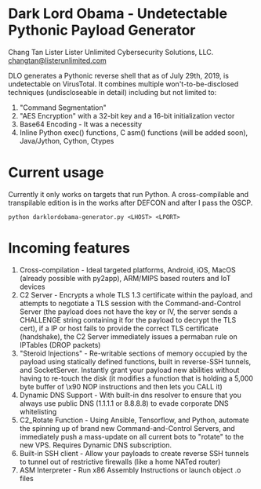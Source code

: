 # Dark Lord Obama - Undetectable Pythonic Payload Generator

Chang Tan Lister
Lister Unlimited Cybersecurity Solutions, LLC.
changtan@listerunlimited.com

DLO generates a Pythonic reverse shell that as of July 29th, 2019, is undetectable on VirusTotal. It combines multiple won't-to-be-disclosed techniques (undiscloseable in detail) including but not limited to:

1. "Command Segmentation"
2. "AES Encryption" with a 32-bit key and a 16-bit initialization vector
3. Base64 Encoding - It was a necessity
4. Inline Python exec() functions, C asm() functions (will be added soon), Java/Jython, Cython, Ctypes

# Current usage

Currently it only works on targets that run Python. A cross-compilable and transpilable edition is in the works after DEFCON and after I pass the OSCP.

`python darklordobama-generator.py <LHOST> <LPORT>`

# Incoming features

1. Cross-compilation - Ideal targeted platforms, Android, iOS, MacOS (already possible with py2app), ARM/MIPS based routers and IoT devices
2. C2 Server - Encrypts a whole TLS 1.3 certificate within the payload, and attempts to negotiate a TLS session with the Command-and-Control Server (the payload does not have the key or IV, the server sends a CHALLENGE string containing it for the payload to decrypt the TLS cert), if a IP or host fails to provide the correct TLS certificate (handshake), the C2 Server immediately issues a permaban rule on IPTables (DROP packets)
3. "Steroid Injections" - Re-writable sections of memory occupied by the payload using statically defined functions, built in reverse-SSH tunnels, and SocketServer. Instantly grant your payload new abilities without having to re-touch the disk (it modifies a function that is holding a 5,000 byte buffer of \x90 NOP instructions and then lets you CALL it)
4. Dynamic DNS Support - With built-in dns resolver to ensure that you always use public DNS (1.1.1.1 or 8.8.8.8) to evade corporate DNS whitelisting
5. C2_Rotate Function - Using Ansible, Tensorflow, and Python, automate the spinning up of brand new Command-and-Control Servers, and immediately push a mass-update on all current bots to "rotate" to the new VPS. Requires Dynamic DNS subscription.
6. Built-in SSH client - Allow your payloads to create reverse SSH tunnels to tunnel out of restrictive firewalls (like a home NATed router)
7. ASM Interpreter - Run x86 Assembly Instructions or launch object .o files

